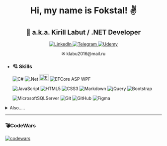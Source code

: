 <div class="header" align="center">
    <h1>Hi, my name is Fokstal! ✌</h1>
    <h2>👀 a.k.a. Kirill Labut / .NET Developer</h2>
    <div class="links" align="center">
        <a href="https://www.linkedin.com/in/fokstal">
            <img src="https://img.shields.io/badge/linkedin-%230077B5.svg?style=for-the-badge&logo=linkedin&logoColor=white" alt="LinkedIn"/>
        </a>
        <a href="https://t.me/Fokstal">
            <img src="https://img.shields.io/badge/Telegram-2CA5E0?style=for-the-badge&logo=telegram&logoColor=white" alt="Telegram"/>
        </a>
        <a href="https://www.udemy.com/user/fokstal/">
            <img src="https://img.shields.io/badge/Udemy-A435F0?style=for-the-badge&logo=Udemy&logoColor=white" alt="Udemy"/>
        </a>
    </div>
    <div class="email" align="center">
        <p>✉ klabu2016@mail.ru</p>
    </div>
</div>

- ### 💘 Skills
    ![C#](https://img.shields.io/badge/c%23-%23239120.svg?style=for-the-badge&logo=c-sharp&logoColor=white)
    ![.Net](https://img.shields.io/badge/.NET-5C2D91?style=for-the-badge&logo=.net&logoColor=white)
    <img src="https://codeopinion.com/wp-content/uploads/2017/10/Bitmap-MEDIUM_Entity-Framework-Core-Logo_2colors_Square_Boxed_RGB-300x300.png" alt="EFCore" width="30" height="20"/>
    ![EFCore](https://codeopinion.com/wp-content/uploads/2017/10/Bitmap-MEDIUM_Entity-Framework-Core-Logo_2colors_Square_Boxed_RGB-300x300.png)
    ASP
    WPF

    ![JavaScript](https://img.shields.io/badge/javascript-%23323330.svg?style=for-the-badge&logo=javascript&logoColor=%23F7DF1E)
    ![HTML5](https://img.shields.io/badge/html5-%23E34F26.svg?style=for-the-badge&logo=html5&logoColor=white)
    ![CSS3](https://img.shields.io/badge/css3-%231572B6.svg?style=for-the-badge&logo=css3&logoColor=white)
    ![Markdown](https://img.shields.io/badge/markdown-%23000000.svg?style=for-the-badge&logo=markdown&logoColor=white)
    ![jQuery](https://img.shields.io/badge/jquery-%230769AD.svg?style=for-the-badge&logo=jquery&logoColor=white)
    ![Bootstrap](https://img.shields.io/badge/bootstrap-%238511FA.svg?style=for-the-badge&logo=bootstrap&logoColor=white)
    
    ![MicrosoftSQLServer](https://img.shields.io/badge/Microsoft%20SQL%20Server-CC2927?style=for-the-badge&logo=microsoft%20sql%20server&logoColor=white)
    ![Git](https://img.shields.io/badge/git-%23F05033.svg?style=for-the-badge&logo=git&logoColor=white)
    ![GitHub](https://img.shields.io/badge/github-%23121011.svg?style=for-the-badge&logo=github&logoColor=white)
    ![Figma](https://img.shields.io/badge/figma-%23F24E1E.svg?style=for-the-badge&logo=figma&logoColor=white)
    
<details><summary>Also.....</summary>

- ![Windows](https://img.shields.io/badge/Windows-0078D6?style=for-the-badge&logo=windows&logoColor=white)
- ![Microsoft Word](https://img.shields.io/badge/Microsoft_Word-2B579A?style=for-the-badge&logo=microsoft-word&logoColor=white)
- ![Microsoft PowerPoint](https://img.shields.io/badge/Microsoft_PowerPoint-B7472A?style=for-the-badge&logo=microsoft-powerpoint&logoColor=white)
- ![Microsoft Excel](https://img.shields.io/badge/Microsoft_Excel-217346?style=for-the-badge&logo=microsoft-excel&logoColor=white)
- ![Outlook](https://img.shields.io/badge/Microsoft_Outlook-0078D4?style=for-the-badge&logo=microsoft-outlook&logoColor=white)
- ![Microsoft Access](https://img.shields.io/badge/Microsoft_Access-A4373A?style=for-the-badge&logo=microsoft-access&logoColor=white)
- ![Google](https://img.shields.io/badge/google-4285F4?style=for-the-badge&logo=google&logoColor=white)

</details>

---

### 💣CodeWars
[![codewars](https://www.codewars.com/users/Fokstal/badges/large)](https://www.codewars.com/users/Fokstal) 
